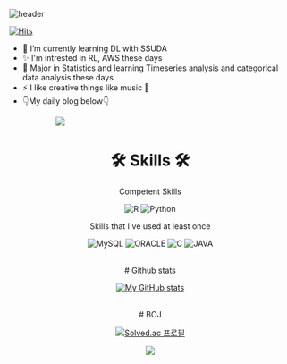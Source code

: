 ![header](https://capsule-render.vercel.app/api?type=slice&color=auto&height=200&text=JJLEE&fontAlign=70&rotate=13&fontAlignY=25&desc=welcome%20to%20my%20git&descAlign=70.&descAlignY=44)

[![Hits](https://hits.seeyoufarm.com/api/count/incr/badge.svg?url=https%3A%2F%2Fgithub.com%2Fjjlee6496&count_bg=%2379C83D&title_bg=%23FF9D9D&icon=github.svg&icon_color=%23F5F9F2&title=hits&edge_flat=false)](https://hits.seeyoufarm.com)

- 🌱 I’m currently learning DL with SSUDA
- ✨ I'm intrested in RL, AWS these days
- 📒 Major in Statistics and learning Timeseries analysis and categorical data analysis these days
- ⚡ I like creative things like music 🎹
- 👇My daily blog below👇
<p>&nbsp; &nbsp; &nbsp; &nbsp;&nbsp; &nbsp; &nbsp; &nbsp;&nbsp; &nbsp; &nbsp; &nbsp;<a href="https://blog.naver.com/dlwjdwls1515" target="_blank"><img src="https://img.shields.io/badge/BLOG-EA4AAA?style=flat&logo=Naver&logoColor=white"/></a></p>


<h1 align="center">🛠 Skills 🛠</h1>

<p align="center"> Competent Skills </p>

<p align="center"> 
  <img alt="R" src = "https://img.shields.io/badge/R-276DC3.svg?&style=flat-square&logo=R&logoColor=white"/>
  <img alt="Python" src ="https://img.shields.io/badge/Python-3776AB.svg?&style=flat-square&logo=Python&logoColor=white"/>

<p align="center"> Skills that I've used at least once </p>

<p align="center">
   <img alt="MySQL" src ="https://img.shields.io/badge/MySQL-4479A1.svg?&style=flat-square&logo=MySQL&logoColor=white"/>
  <img alt="ORACLE" src ="https://img.shields.io/badge/ORACLE-F80000.svg?&style=flat-square&logo=ORACLE&logoColor=white"/>
  <img alt="C" src ="https://img.shields.io/badge/C-A8B9CC.svg?&style=flat-square&logo=C&logoColor=white"/>
  <img alt="JAVA" src ="https://img.shields.io/badge/JAVA-007396.svg?&style=flat-square&logo=JAVA&logoColor=white"/>
  


</p>


<br>
<div align="center">
  # Github stats
 
  [![My GitHub stats](https://github-readme-stats.vercel.app/api?username=jjlee6496&show_icons=true)](https://github.com/anuraghazra/github-readme-stats)
</div>


<br>
<div align="center">
  # BOJ
  
[![Solved.ac
프로필](http://mazassumnida.wtf/api/v2/generate_badge?boj=ujin1515)](https://solved.ac/ujin1515)
  
 <img src="http://mazandi.herokuapp.com/api?handle=ujin1515&theme=cold"/>

</div>

